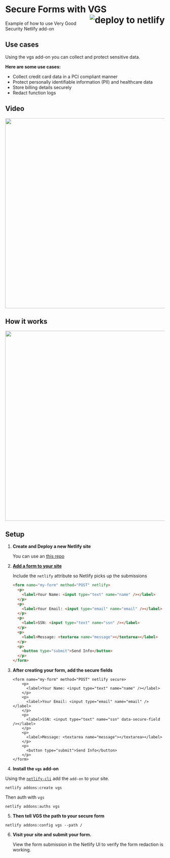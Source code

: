 <h1> Secure Forms with VGS
<a href="https://app.netlify.com/start/deploy?repository=https://github.com/netlify-labs/secure-forms">
  <img align="right" src="https://camo.githubusercontent.com/be2eb66bb727e25655f1dcff88c2fdca82a77513/68747470733a2f2f7777772e6e65746c6966792e636f6d2f696d672f6465706c6f792f627574746f6e2e737667" class="deploy-button" alt="deploy to netlify">
</a>
</h1>

Example of how to use Very Good Security Netlify add-on

## Use cases

Using the vgs add-on you can collect and protect sensitive data.

**Here are some use cases:**

- Collect credit card data in a PCI compliant manner
- Protect personally identifiable information (PII) and healthcare data
- Store billing details securely
- Redact function logs

## Video

<a href="https://www.youtube.com/watch?v=k2I_4u8_I9s"><img width="600" src="https://user-images.githubusercontent.com/532272/58996669-1baea380-87ae-11e9-826d-c0fdfd839d07.jpg" /></a>

## How it works

<a href="https://youtu.be/wtYzLdpSeJo"><img width="600" src="https://user-images.githubusercontent.com/532272/58996723-51538c80-87ae-11e9-8333-a659cf23caa6.jpg" /></a>

## Setup

1. **Create and Deploy a new Netlify site**

    You can use an [this repo](https://app.netlify.com/start/deploy?repository=https://github.com/netlify-labs/secure-forms)

2. **[Add a form to your site](https://www.netlify.com/docs/form-handling/)**

	Include the `netlify` attribute so Netlify picks up the submissions

	```html
	<form name="my-form" method="POST" netlify>
	  <p>
	    <label>Your Name: <input type="text" name="name" /></label>
	  </p>
	  <p>
	    <label>Your Email: <input type="email" name="email" /></label>
	  </p>
	  <p>
	    <label>SSN: <input type="text" name="ssn" /></label>
	  </p>
	  <p>
	    <label>Message: <textarea name="message"></textarea></label>
	  </p>
	  <p>
	    <button type="submit">Send Info</button>
	  </p>
	</form>
	```

3. **After creating your form, add the secure fields**

	```
	<form name="my-form" method="POST" netlify secure>
		<p>
		  <label>Your Name: <input type="text" name="name" /></label>
		</p>
		<p>
		  <label>Your Email: <input type="email" name="email" /></label>
		</p>
		<p>
		  <label>SSN: <input type="text" name="ssn" data-secure-field /></label>
		</p>
		<p>
		  <label>Message: <textarea name="message"></textarea></label>
		</p>
		<p>
		  <button type="submit">Send Info</button>
		</p>
	</form>
	```

4. **Install the `vgs` add-on**

  Using the [`netlify-cli`](http://cli.netlify.com) add the `add-on` to your site.

  ```
  netlify addons:create vgs
  ```

  Then auth with `vgs`

  ```
  netlify addons:auths vgs
  ```

5. **Then tell VGS the path to your secure form**


  ```
  netlify addons:config vgs --path /
  ```

6. **Visit your site and submit your form.**


	View the form submission in the Netlify UI to verify the form redaction is working.